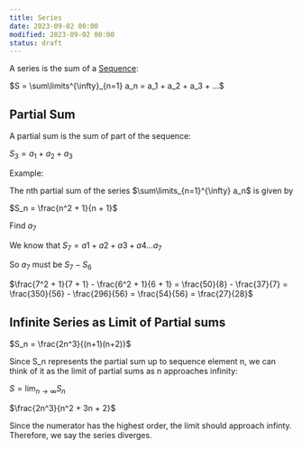 ```yaml
---
title: Series
date: 2023-09-02 00:00
modified: 2023-09-02 00:00
status: draft
---
```


A series is the sum of a [Sequence](sequence.md):

$S = \sum\limits^{\infty}_{n=1} a_n = a_1 + a_2 + a_3 + ...$

## Partial Sum

A partial sum is the sum of part of the sequence:

$S_3 = a_1 + a_2 + a_3$

Example:

The nth partial sum of the series $\sum\limits_{n=1}^{\infty} a_n$ is given by

$S_n = \frac{n^2 + 1}{n + 1}$

Find $a_7$

We know that $S_7 = a1 + a2 + a3 + a4 ... a_7$

So $a_7$ must be $S_7 - S_6$

$\frac{7^2 + 1}{7 + 1} - \frac{6^2 + 1}{6 + 1} = \frac{50}{8} - \frac{37}{7} = \frac{350}{56} - \frac{296}{56} = \frac{54}{56} = \frac{27}{28}$

## Infinite Series as Limit of Partial sums

$S_n = \frac{2n^3}{(n+1)(n+2)}$

Since S_n represents the partial sum up to sequence element n, we can think of it as the limit of partial sums as n approaches infinity:

$S = \lim_{n \rightarrow \infty} S_n$

$\frac{2n^3}{n^2 + 3n + 2}$

Since the numerator has the highest order, the limit should approach infinty. Therefore, we say the series diverges.
